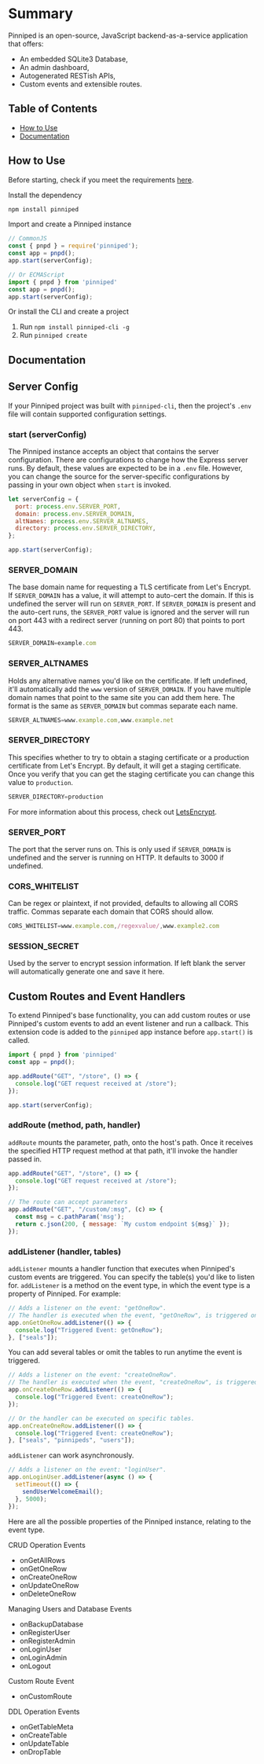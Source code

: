 # Summary
Pinniped is an open-source, JavaScript backend-as-a-service application that offers:
 * An embedded SQLite3 Database,
 * An admin dashboard,
 * Autogenerated RESTish APIs,
 * Custom events and extensible routes.

## Table of Contents
* [How to Use](https://github.com/pinniped-baas/pinniped?tab=readme-ov-file#how-to-use)
* [Documentation](https://github.com/pinniped-baas/pinniped?tab=readme-ov-file#documentation)

## How to Use
Before starting, check if you meet the requirements [here](https://github.com/pinniped-baas).

Install the dependency
```javascript 
npm install pinniped
```
Import and create a Pinniped instance
```javascript
// CommonJS
const { pnpd } = require('pinniped');
const app = pnpd();
app.start(serverConfig);

// Or ECMAScript
import { pnpd } from 'pinniped'
const app = pnpd();
app.start(serverConfig);
```
Or install the CLI and create a project
1. Run `npm install pinniped-cli -g`
2. Run `pinniped create`

## Documentation

## Server Config
If your Pinniped project was built with `pinniped-cli`, then the project's `.env` file will contain supported configuration settings.

### start (serverConfig)
The Pinniped instance accepts an object that contains the server configuration.
There are configurations to change how the Express server runs. By default, these values are expected to be in a `.env` file. 
However, you can change the source for the server-specific configurations by passing in your own object when `start` is invoked.
```javascript
let serverConfig = {
  port: process.env.SERVER_PORT,
  domain: process.env.SERVER_DOMAIN,
  altNames: process.env.SERVER_ALTNAMES,
  directory: process.env.SERVER_DIRECTORY,
};

app.start(serverConfig);
```

### SERVER_DOMAIN 
The base domain name for requesting a TLS certificate from Let's Encrypt. If `SERVER_DOMAIN` has a value, it will attempt to auto-cert the domain.
If this is undefined the server will run on `SERVER_PORT`. If `SERVER_DOMAIN` is present and the auto-cert runs, the `SERVER_PORT` value is ignored and the server will run on port 443 with a redirect server (running on port 80) that points to port 443. 
```javascript
SERVER_DOMAIN=example.com
```

### SERVER_ALTNAMES
Holds any alternative names you'd like on the certificate. If left undefined, it'll automatically add the `www` version of `SERVER_DOMAIN`. If you have multiple domain names that point to the same site you can add them here. The format is the same as `SERVER_DOMAIN` but commas separate each name. 
```javascript
SERVER_ALTNAMES=www.example.com,www.example.net
```

### SERVER_DIRECTORY 
This specifies whether to try to obtain a staging certificate or a production certificate from Let's Encrypt. By default, it will get a staging certificate. Once you verify that you can get the staging certificate you can change this value to `production`. 
```javascript
SERVER_DIRECTORY=production
```
For more information about this process, check out [LetsEncrypt](https://letsencrypt.org/docs/staging-environment/).

### SERVER_PORT
The port that the server runs on. This is only used if `SERVER_DOMAIN` is undefined and the server is running on HTTP. It defaults to 3000 if undefined.

### CORS_WHITELIST 
Can be regex or plaintext, if not provided, defaults to allowing all CORS traffic. Commas separate each domain that CORS should allow. 
```javascript
CORS_WHITELIST=www.example.com,/regexvalue/,www.example2.com
```

### SESSION_SECRET 
Used by the server to encrypt session information. If left blank the server will automatically generate one and save it here.

## Custom Routes and Event Handlers
To extend Pinniped's base functionality, you can add custom routes or use Pinniped's custom events to add an event listener and run a callback. This extension code is added to the `pinniped` app instance before `app.start()` is called.
```javascript
import { pnpd } from 'pinniped'
const app = pnpd();

app.addRoute("GET", "/store", () => {
  console.log("GET request received at /store");
});

app.start(serverConfig);
```

### addRoute (method, path, handler)
`addRoute` mounts the parameter, path, onto the host's path. Once it receives
the specified HTTP request method at that path, it'll invoke the handler passed in.
```javascript
app.addRoute("GET", "/store", () => {
  console.log("GET request received at /store");
});

// The route can accept parameters
app.addRoute("GET", "/custom/:msg", (c) => {
  const msg = c.pathParam('msg');
  return c.json(200, { message: `My custom endpoint ${msg}` });
});
```
### addListener (handler, tables)
`addListener` mounts a handler function that executes when Pinniped's custom events are triggered. 
You can specify the table(s) you'd like to listen for.
`addListener` is a method on the event type, in which the event type is a property of Pinniped.
For example:
```javascript
// Adds a listener on the event: "getOneRow".
// The handler is executed when the event, "getOneRow", is triggered on table "seals".
app.onGetOneRow.addListener(() => {
  console.log("Triggered Event: getOneRow");
}, ["seals"]);
```
You can add several tables or omit the tables to run anytime the event is triggered.
```javascript
// Adds a listener on the event: "createOneRow".
// The handler is executed when the event, "createOneRow", is triggered on any table.
app.onCreateOneRow.addListener(() => {
  console.log("Triggered Event: createOneRow");
});

// Or the handler can be executed on specific tables.
app.onCreateOneRow.addListener(() => {
  console.log("Triggered Event: createOneRow");
}, ["seals", "pinnipeds", "users"]);
```
`addListener` can work asynchronously.
```javascript
// Adds a listener on the event: "loginUser".
app.onLoginUser.addListener(async () => {
  setTimeout(() => {
    sendUserWelcomeEmail();
  }, 5000);
});
```

Here are all the possible properties of the Pinniped instance, relating to the event type.

CRUD Operation Events
* onGetAllRows
* onGetOneRow
* onCreateOneRow
* onUpdateOneRow
* onDeleteOneRow

Managing Users and Database Events
* onBackupDatabase
* onRegisterUser
* onRegisterAdmin
* onLoginUser
* onLoginAdmin
* onLogout

Custom Route Event
* onCustomRoute

DDL Operation Events
* onGetTableMeta
* onCreateTable
* onUpdateTable
* onDropTable



